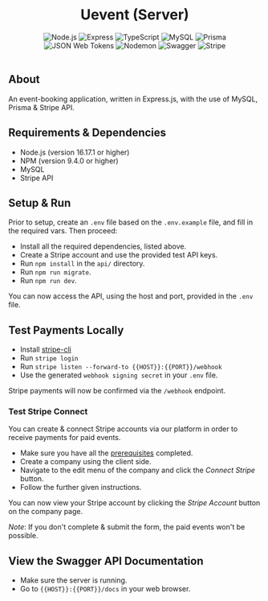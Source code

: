 <head>
    <div align="center">
        <h1 align="center">Uevent (Server)</h1>
    </div>
</head>

<div align="center">
  <img alt="Node.js" src="https://img.shields.io/badge/-Node.js-339933.svg?style=for-the-badge&logo=node.js&logoColor=white" />
  <img alt="Express" src="https://img.shields.io/badge/-Express-000000.svg?style=for-the-badge&logo=express&logoColor=white" />
  <img alt="TypeScript" src="https://img.shields.io/badge/-TypeScript-3178C6.svg?style=for-the-badge&logo=TypeScript&logoColor=white" />
  <img alt="MySQL" src="https://img.shields.io/badge/-MySQL-4479A1.svg?style=for-the-badge&logo=mysql&logoColor=white" />
  <img alt="Prisma" src="https://img.shields.io/badge/-Prisma-2D3748.svg?style=for-the-badge&logo=prisma&logoColor=white" />
  <img alt="JSON Web Tokens" src="https://img.shields.io/badge/-JWT-000000.svg?style=for-the-badge&logo=JSONWebTokens&logoColor=white" />
  <img alt="Nodemon" src="https://img.shields.io/badge/-Nodemon-76D04B.svg?style=for-the-badge&logo=nodemon&logoColor=white" />
  <img alt="Swagger" src="https://img.shields.io/badge/-Swagger-85EA2D.svg?style=for-the-badge&logo=Swagger&logoColor=black" />
  <img alt="Stripe" src="https://img.shields.io/badge/-Stripe-008CDD.svg?style=for-the-badge&logo=Stripe&logoColor=white" />
</div>

</br>

## About

An event-booking application, written in Express.js, with the use of MySQL, Prisma & Stripe API.

## Requirements & Dependencies

- Node.js (version 16.17.1 or higher)
- NPM (version 9.4.0 or higher)
- MySQL
- Stripe API

## Setup & Run

Prior to setup, create an `.env` file based on the `.env.example` file, and fill in the required vars.
Then proceed:

- Install all the required dependencies, listed above.
- Create a Stripe account and use the provided test API keys.
- Run `npm install` in the `api/` directory.
- Run `npm run migrate`.
- Run `npm run dev`.

You can now access the API, using the host and port, provided in the `.env` file.

## Test Payments Locally

- Install [stripe-cli](https://stripe.com/docs/stripe-cli)
- Run `stripe login`
- Run `stripe listen --forward-to {{HOST}}:{{PORT}}/webhook`
- Use the generated `webhook signing secret` in your `.env` file.

Stripe payments will now be confirmed via the `/webhook` endpoint.

### Test Stripe Connect

You can create & connect Stripe accounts via our platform in order to receive payments for paid events.

- Make sure you have all the [prerequisites](https://stripe.com/docs/connect/collect-then-transfer-guide) completed.
- Create a company using the client side.
- Navigate to the edit menu of the company and click the _Connect Stripe_ button.
- Follow the further given instructions.

You can now view your Stripe account by clicking the _Stripe Account_ button on the company page.

_Note_: If you don't complete & submit the form, the paid events won't be possible.

## View the Swagger API Documentation

- Make sure the server is running.
- Go to `{{HOST}}:{{PORT}}/docs` in your web browser.

